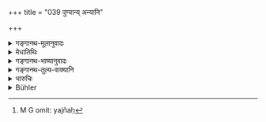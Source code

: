 +++
title = "039 पुण्यान्य् अन्यानि"

+++

<details><summary>गङ्गानथ-मूलानुवादः</summary>

The man who has faith and control over his senses may perform other meritorious acts; but he shall not, on any account, perform sacrifices with small fees.—(39)
</details>

<details><summary>मेधातिथिः</summary>

यावती दक्षिणा विहिता ततो न्यूना दीयते यत्र सो **ऽल्पदक्षिणो यज्ञः**[^३४] । 


[^३४]:
     M G omit: yajñaḥ

- "परिक्रयः किल दक्षिणा । स्वल्पेन चेत् परिक्रयेण कर्मकरो लभ्यते, किम् इति बहु दीयते, लोक इव वाहादीनाम् । 

- पणलभ्यं हि कः प्राज्ञः क्रीणाति दशभिः पणैः ।

द्वादशशतदानं तत्फलभूयस्त्वाय" — इति मन्यमानस्य प्रतिषेधः । ये तु स्वल्पदक्षिणा उत्पत्त्यैव च सोमे दक्षिणेति क्रतुमन्तो न तन् निषिध्यते ॥ ११.३९ ॥
</details>

<details><summary>गङ्गानथ-भाष्यानुवादः</summary>

A sacrifice is regarded as ‘*with small fees*’ when the fee given at it is smaller than what has been prescribed.

“The fee is a sort of *hire*; if a worker is obtained at a lower hire, why should anything higher be paid? This is the principle that governs all dealings of people in the ordinary world, with the ploughman and other workers. There is the saying also—‘when a thing can be had for one
*paṇa*, what wise men shall buy it for ten paṇas?’ If the sacred texts
prescribe ‘twelve-hundred’ as the fee, this is done only with a view to the obtaining of higher rewards.”

It is people entertaining such notions for whose sake the present text sets forth the prohibition, and it does not refer to a case where the prescribed fee itself is *small*.—(39)
</details>

<details><summary>गङ्गानथ-तुल्य-वाक्यानि</summary>

*Mahābhārata* (12.165.24).—(Same as Manu.)
</details>

<details><summary>भारुचिः</summary>

काम्ययज्ञवक्षिणा विधिर् अयम् । नित्यानां तु कर्मणाम् अल्पदक्षिणानाम् अप्य् अनुज्ञनम् इति ॥ ११.३८ ॥
</details>

<details><summary>Bühler</summary>

039	Let him who has faith and controls his senses perform other meritorious acts, but let him on no account offer sacrifices at which he gives smaller fees (than those prescribed).
</details>
